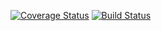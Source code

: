 [![Coverage Status](https://coveralls.io/repos/github/woainihenshen/lobaJson/badge.svg?branch=HEAD)](https://coveralls.io/github/woainihenshen/lobaJson?branch=HEAD)
[![Build Status](http://43.153.213.195:8080/buildStatus/icon?job=lobaJson_master)](http://43.153.213.195:8080/job/lobaJson_master/)
